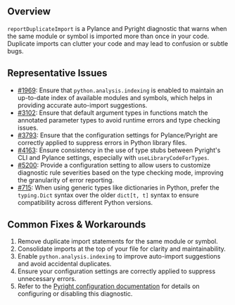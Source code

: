 ## Overview

`reportDuplicateImport` is a Pylance and Pyright diagnostic that warns when the same module or symbol is imported more than once in your code. Duplicate imports can clutter your code and may lead to confusion or subtle bugs.

## Representative Issues

-   [#1969](https://github.com/microsoft/pylance-release/issues/1969): Ensure that `python.analysis.indexing` is enabled to maintain an up-to-date index of available modules and symbols, which helps in providing accurate auto-import suggestions.
-   [#3102](https://github.com/microsoft/pylance-release/issues/3102): Ensure that default argument types in functions match the annotated parameter types to avoid runtime errors and type checking issues.
-   [#3793](https://github.com/microsoft/pylance-release/issues/3793): Ensure that the configuration settings for Pylance/Pyright are correctly applied to suppress errors in Python library files.
-   [#4163](https://github.com/microsoft/pylance-release/issues/4163): Ensure consistency in the use of type stubs between Pyright's CLI and Pylance settings, especially with `useLibraryCodeForTypes`.
-   [#5200](https://github.com/microsoft/pylance-release/issues/5200): Provide a configuration setting to allow users to customize diagnostic rule severities based on the type checking mode, improving the granularity of error reporting.
-   [#715](https://github.com/microsoft/pylance-release/issues/715): When using generic types like dictionaries in Python, prefer the `typing.Dict` syntax over the older `dict[t, t]` syntax to ensure compatibility across different Python versions.

## Common Fixes & Workarounds

1. Remove duplicate import statements for the same module or symbol.
2. Consolidate imports at the top of your file for clarity and maintainability.
3. Enable `python.analysis.indexing` to improve auto-import suggestions and avoid accidental duplicates.
4. Ensure your configuration settings are correctly applied to suppress unnecessary errors.
5. Refer to the [Pyright configuration documentation](https://github.com/microsoft/pyright/blob/main/docs/configuration.md#reportDuplicateImport) for details on configuring or disabling this diagnostic.
